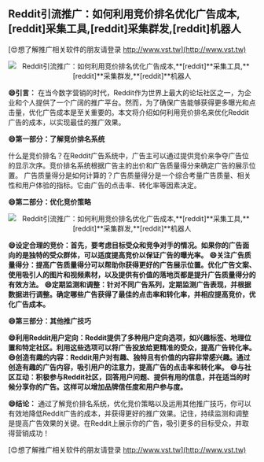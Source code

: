 ## **Reddit引流推广：如何利用竞价排名优化广告成本,**[reddit]**采集工具,**[reddit]**采集群发,**[reddit]**机器人**

[😍想了解推广相关软件的朋友请登录 http://www.vst.tw](http://www.vst.tw)

 <center><img src="https://vst.tw/MP4/tuiguang/png/7.png" alt="Reddit引流推广：如何利用竞价排名优化广告成本,**[reddit]**采集工具,**[reddit]**采集群发,**[reddit]**机器人"></center>

**😄引言：**
在当今数字营销的时代，Reddit作为世界上最大的论坛社区之一，为企业和个人提供了一个广阔的推广平台。然而，为了确保广告能够获得更多曝光和点击量，优化广告成本是至关重要的。本文将介绍如何利用竞价排名来优化Reddit广告的成本，以实现最佳的推广效果。

**😄第一部分：了解竞价排名系统**

什么是竞价排名？在Reddit广告系统中，广告主可以通过提供竞价来争夺广告位的显示次序。竞价排名系统根据广告主的出价和广告质量得分来确定广告的展示位置。
广告质量得分是如何计算的？广告质量得分是一个综合考量广告质量、相关性和用户体验的指标。它由广告的点击率、转化率等因素决定。

**😄第二部分：优化竞价策略**

 <center><img src="https://vst.tw/MP4/tuiguang/png/7.png" alt="Reddit引流推广：如何利用竞价排名优化广告成本,**[reddit]**采集工具,**[reddit]**采集群发,**[reddit]**机器人"></center>

**😄设定合理的竞价：首先，要考虑目标受众和竞争对手的情况。如果你的广告面向的是独特的受众群体，可以适度提高竞价以保证广告的曝光率。**
**😄关注广告质量得分：提高广告质量得分可以帮助你获得更好的广告展示位置。优化广告文案、使用吸引人的图片和视频素材，以及提供有价值的落地页都是提升广告质量得分的有效方法。**
**😄定期监测和调整：针对不同广告系列，定期监测广告表现，并根据数据进行调整。确定哪些广告获得了最佳的点击率和转化率，并相应提高竞价，优化广告成本。**

**😄第三部分：其他推广技巧**

**😄利用Reddit用户定向：Reddit提供了多种用户定向选项，如兴趣标签、地理位置和特定社区。利用这些选项可以将广告投放给更精准的受众，提高广告转化率。**
**😄创造有趣的内容：Reddit用户对有趣、独特且有价值的内容非常感兴趣。通过创造有趣的广告内容，吸引用户的注意力，提高广告的点击率和转化率。**
**😄与社区互动：积极参与Reddit社区，回答用户问题、提供有用的信息，并在适当的时候分享你的广告。这样可以增加品牌信任度和用户参与度。**

**😄结论：**
通过了解竞价排名系统，优化竞价策略以及运用其他推广技巧，你可以有效地降低Reddit广告的成本，并获得更好的推广效果。记住，持续监测和调整是提高广告效果的关键。在Reddit上展示你的广告，吸引更多的目标受众，并取得营销成功！

[😍想了解推广相关软件的朋友请登录 http://www.vst.tw](http://www.vst.tw)



